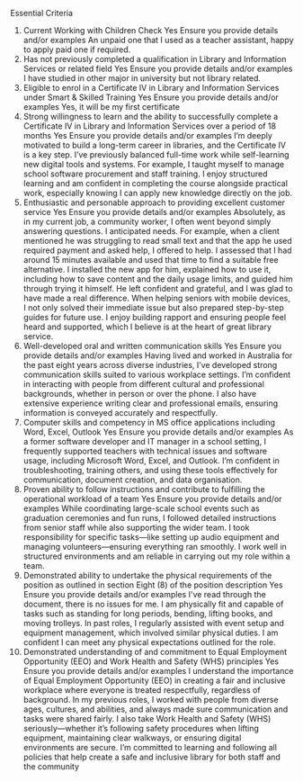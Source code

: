 Essential Criteria
1. Current Working with Children Check 
Yes
Ensure you provide details and/or examples
An unpaid one that I used as a teacher assistant, happy to apply paid one if required.
2. Has not previously completed a qualification in Library and Information Services or related field 
Yes
Ensure you provide details and/or examples
I have studied in other major in university but not library related.
3. Eligible to enrol in a Certificate IV in Library and Information Services under Smart & Skilled Training 
Yes
Ensure you provide details and/or examples
Yes, it will be my first certificate
4. Strong willingness to learn and the ability to successfully complete a Certificate IV in Library and Information Services over a period of 18 months 
Yes
Ensure you provide details and/or examples
I’m deeply motivated to build a long-term career in libraries, and the Certificate IV is a key step. I’ve previously balanced full-time work while self-learning new digital tools and systems. For example, I taught myself to manage school software procurement and staff training. I enjoy structured learning and am confident in completing the course alongside practical work, especially knowing I can apply new knowledge directly on the job.
5. Enthusiastic and personable approach to providing excellent customer service 
Yes
Ensure you provide details and/or examples
Absolutely, as in my current job, a community worker, I often went beyond simply answering questions. I anticipated needs. For example, when a client mentioned he was struggling to read small text and that the app he used required payment and asked help, I offered to help. I assessed that I had around 15 minutes available and used that time to find a suitable free alternative. I installed the new app for him, explained how to use it, including how to save content and the daily usage limits, and guided him through trying it himself. He left confident and grateful, and I was glad to have made a real difference. When helping seniors with mobile devices, I not only solved their immediate issue but also prepared step-by-step guides for future use. I enjoy building rapport and ensuring people feel heard and supported, which I believe is at the heart of great library service.
6. Well-developed oral and written communication skills 
Yes
Ensure you provide details and/or examples
Having lived and worked in Australia for the past eight years across diverse industries, I’ve developed strong communication skills suited to various workplace settings. I’m confident in interacting with people from different cultural and professional backgrounds, whether in person or over the phone. I also have extensive experience writing clear and professional emails, ensuring information is conveyed accurately and respectfully.
7. Computer skills and competency in MS office applications including Word, Excel, Outlook 
Yes
Ensure you provide details and/or examples
As a former software developer and IT manager in a school setting, I frequently supported teachers with technical issues and software usage, including Microsoft Word, Excel, and Outlook. I’m confident in troubleshooting, training others, and using these tools effectively for communication, document creation, and data organisation.
8. Proven ability to follow instructions and contribute to fulfilling the operational workload of a team 
Yes
Ensure you provide details and/or examples
While coordinating large-scale school events such as graduation ceremonies and fun runs, I followed detailed instructions from senior staff while also supporting the wider team. I took responsibility for specific tasks—like setting up audio equipment and managing volunteers—ensuring everything ran smoothly. I work well in structured environments and am reliable in carrying out my role within a team.
9. Demonstrated ability to undertake the physical requirements of the position as outlined in section Eight (8) of the position description 
Yes
Ensure you provide details and/or examples
I've read through the document, there is no issues for me. I am physically fit and capable of tasks such as standing for long periods, bending, lifting books, and moving trolleys. In past roles, I regularly assisted with event setup and equipment management, which involved similar physical duties. I am confident I can meet any physical expectations outlined for the role.
10. Demonstrated understanding of and commitment to Equal Employment Opportunity (EEO) and Work Health and Safety (WHS) principles 
Yes
Ensure you provide details and/or examples
I understand the importance of Equal Employment Opportunity (EEO) in creating a fair and inclusive workplace where everyone is treated respectfully, regardless of background. In my previous roles, I worked with people from diverse ages, cultures, and abilities, and always made sure communication and tasks were shared fairly. I also take Work Health and Safety (WHS) seriously—whether it’s following safety procedures when lifting equipment, maintaining clear walkways, or ensuring digital environments are secure. I’m committed to learning and following all policies that help create a safe and inclusive library for both staff and the community